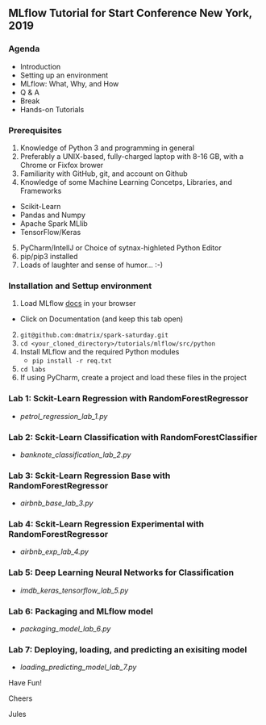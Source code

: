 
## MLflow Tutorial for Start Conference New York, 2019

### Agenda
 * Introduction
 * Setting up an environment
 * MLflow: What, Why, and How
 * Q & A
 * Break
 * Hands-on Tutorials
 
### Prerequisites 
1. Knowledge of Python 3 and programming in general
2. Preferably a UNIX-based, fully-charged laptop with 8-16 GB, with a Chrome or Fixfox brower
3. Familiarity with GitHub, git, and account on Github
4. Knowledge of some Machine Learning Concetps, Libraries, and Frameworks 
 * Scikit-Learn
 * Pandas and Numpy
 * Apache Spark MLlib
 * TensorFlow/Keras
5. PyCharm/IntellJ or Choice of sytnax-highleted Python Editor
6. pip/pip3 installed
7. Loads of laughter and sense of humor... :-)


### Installation and Settup environment

1. Load MLflow [docs](https://mlflow.org) in your browser
 * Click on Documentation (and keep this tab open)
2. `git@github.com:dmatrix/spark-saturday.git`
3. `cd <your_cloned_directory>/tutorials/mlflow/src/python`
4. Install MLflow and the required Python modules 
    * `pip install -r req.txt`
5. `cd labs`
6. If using PyCharm, create a project and load these files in the project

### Lab 1: Sckit-Learn Regression with RandomForestRegressor 
 * _petrol_regression_lab_1.py_
### Lab 2: Sckit-Learn Classification with RandomForestClassifier
 * _banknote_classification_lab_2.py_
### Lab 3: Sckit-Learn Regression Base with RandomForestRegressor 
 * _airbnb_base_lab_3.py_
### Lab 4: Sckit-Learn Regression Experimental with RandomForestRegressor 
 * _airbnb_exp_lab_4.py_
### Lab 5: Deep Learning Neural Networks for Classification
* _imdb_keras_tensorflow_lab_5.py_
### Lab 6: Packaging and MLflow model
* _packaging_model_lab_6.py_
### Lab 7: Deploying, loading, and predicting an exisiting model 
* _loading_predicting_model_lab_7.py_



Have Fun!

Cheers

Jules
